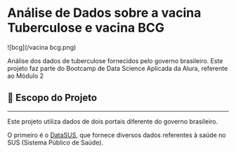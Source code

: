 # Análise de Dados sobre a vacina Tuberculose e vacina BCG

![bcg](/vacina bcg.png)

Análise dos dados de tuberculose fornecidos pelo governo brasileiro. Este projeto faz parte do Bootcamp de Data Science Aplicada da Alura, referente ao Módulo 2

## 🤿 Escopo do Projeto
---

Este projeto utiliza dados de dois portais diferente do governo brasileiro. 

O primeiro é o [DataSUS](http://www2.datasus.gov.br/DATASUS/index.php?area=0202&id=11633&VObj=http://tabnet.datasus.gov.br/cgi/deftohtm.exe?sih/cnv/qi), que fornece diversos dados referentes à saúde no SUS (Sistema Público de Saúde).
